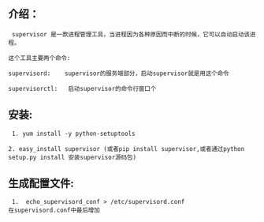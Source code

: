 ## 介绍：
	 supervisor 是一款进程管理工具，当进程因为各种原因而中断的时候，它可以自动启动该进程。
    
    这个工具主要两个命令:
   
    supervisord:    supervisor的服务端部分，启动supervisor就是用这个命令
   
    supervisorctl:   启动supervisor的命令行窗口个
   
## 安装:
	 1. yum install -y python-setuptools
     
    2. easy_install supervisor (或者pip install supervisor,或者通过python setup.py install 安装supervisor源码包)
    
 ## 生成配置文件:
 	 1.  echo_supervisord_conf > /etc/supervisord.conf
    在supervisord.conf中最后增加
     
     
     
     